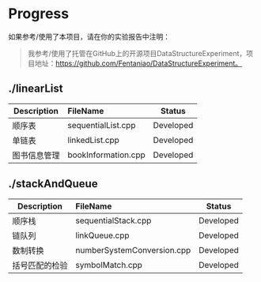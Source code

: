 # Progress

如果参考/使用了本项目，请在你的实验报告中注明：

> 我参考/使用了托管在GitHub上的开源项目DataStructureExperiment，项目地址：https://github.com/Fentaniao/DataStructureExperiment。

## ./linearList  

| Description  | FileName                |   Status   |
| ------------ | :------------------ | :--------: |
| 顺序表       | sequentialList.cpp   | Developed  |
| 单链表       | linkedList.cpp      | Developed  |
| 图书信息管理 | bookInformation.cpp | Developed |

## ./stackAndQueue

| Description  | FileName                |   Status   |
| ------------ | :------------------ | :--------: |
| 顺序栈       | sequentialStack.cpp   | Developed  |
| 链队列      | linkQueue.cpp      | Developed  |
| 数制转换 | numberSystemConversion.cpp | Developed |
| 括号匹配的检验 | symbolMatch.cpp | Developed |